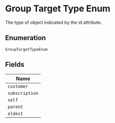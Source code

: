 
# Group Target Type Enum

The type of object indicated by the id attribute.

## Enumeration

`GroupTargetTypeEnum`

## Fields

| Name |
|  --- |
| `customer` |
| `subscription` |
| `self` |
| `parent` |
| `eldest` |

